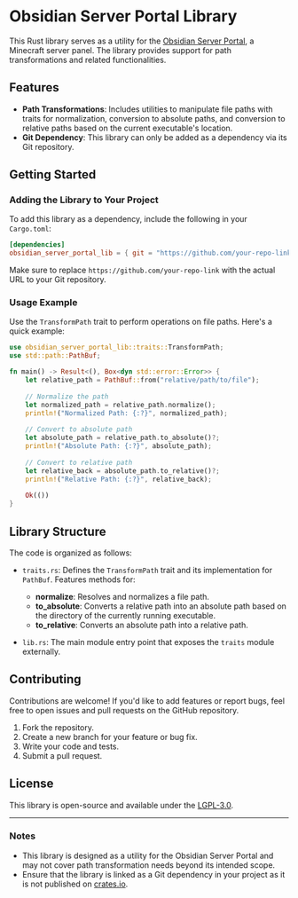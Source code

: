 # Obsidian Server Portal Library

This Rust library serves as a utility for the [Obsidian Server Portal](https://github.com/your-repo-link), a Minecraft server panel. The library provides support for path transformations and related functionalities.

## Features

- **Path Transformations**: Includes utilities to manipulate file paths with traits for normalization, conversion to absolute paths, and conversion to relative paths based on the current executable's location.
- **Git Dependency**: This library can only be added as a dependency via its Git repository.

## Getting Started

### Adding the Library to Your Project

To add this library as a dependency, include the following in your `Cargo.toml`:

```toml
[dependencies]
obsidian_server_portal_lib = { git = "https://github.com/your-repo-link" }
```

Make sure to replace `https://github.com/your-repo-link` with the actual URL to your Git repository.

### Usage Example

Use the `TransformPath` trait to perform operations on file paths. Here's a quick example:

```rust
use obsidian_server_portal_lib::traits::TransformPath;
use std::path::PathBuf;

fn main() -> Result<(), Box<dyn std::error::Error>> {
    let relative_path = PathBuf::from("relative/path/to/file");
    
    // Normalize the path
    let normalized_path = relative_path.normalize();
    println!("Normalized Path: {:?}", normalized_path);
    
    // Convert to absolute path
    let absolute_path = relative_path.to_absolute()?;
    println!("Absolute Path: {:?}", absolute_path);
    
    // Convert to relative path
    let relative_back = absolute_path.to_relative()?;
    println!("Relative Path: {:?}", relative_back);
    
    Ok(())
}
```

## Library Structure

The code is organized as follows:

- `traits.rs`: Defines the `TransformPath` trait and its implementation for `PathBuf`. Features methods for:
    - **normalize**: Resolves and normalizes a file path.
    - **to_absolute**: Converts a relative path into an absolute path based on the directory of the currently running executable.
    - **to_relative**: Converts an absolute path into a relative path.

- `lib.rs`: The main module entry point that exposes the `traits` module externally.

## Contributing

Contributions are welcome! If you'd like to add features or report bugs, feel free to open issues and pull requests on the GitHub repository.

1. Fork the repository.
2. Create a new branch for your feature or bug fix.
3. Write your code and tests.
4. Submit a pull request.

## License

This library is open-source and available under the [LGPL-3.0](LICENSE).

---

### Notes

- This library is designed as a utility for the Obsidian Server Portal and may not cover path transformation needs beyond its intended scope.
- Ensure that the library is linked as a Git dependency in your project as it is not published on [crates.io](https://crates.io).
